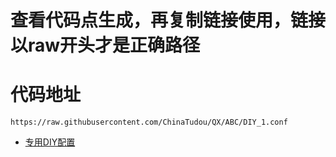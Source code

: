 # 查看代码点生成，再复制链接使用，链接以raw开头才是正确路径

# 代码地址
    https://raw.githubusercontent.com/ChinaTudou/QX/ABC/DIY_1.conf

* [专用DIY配置](https://raw.githubusercontent.com/ChinaTudou/QX/ABC/DIY_1.conf)

